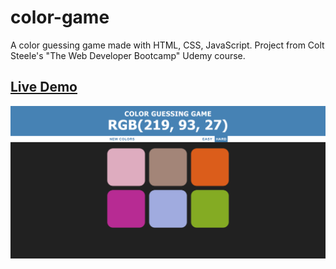# color-game
A color guessing game made with HTML, CSS, JavaScript.
Project from Colt Steele's "The Web Developer Bootcamp" Udemy course.

## [Live Demo](https://jortillo.github.io/color-game/)

![image of color game](https://github.com/jortillo/color-game/blob/master/images/colorgame.png)
